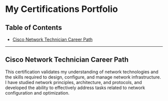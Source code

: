 # My Certifications Portfolio

## Table of Contents
- [Cisco Network Technician Career Path](Cisco_Network_Technician_Career_Path.pdf)

---

## Cisco Network Technician Career Path
This certification validates my understanding of network technologies and the skills required to design, configure, and manage network infrastructure. I have studied network principles, architecture, and protocols, and developed the ability to effectively address tasks related to network configuration and optimization.
